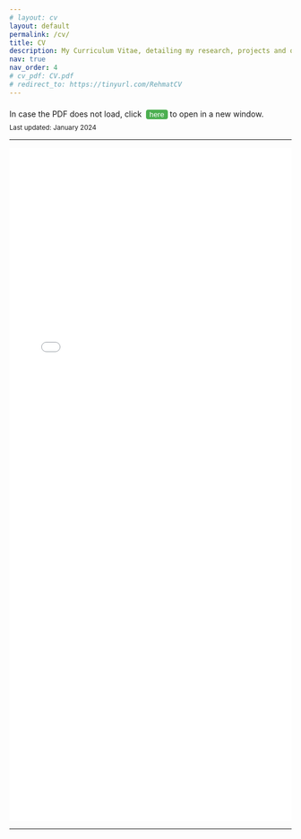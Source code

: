 ```yaml
---
# layout: cv
layout: default
permalink: /cv/
title: CV
description: My Curriculum Vitae, detailing my research, projects and other experiences.
nav: true
nav_order: 4
# cv_pdf: CV.pdf
# redirect_to: https://tinyurl.com/RehmatCV
---
```

<!-- https://drive.google.com/file/d/1n66AEPDVcZ9SJzgoBOQiw0sut9mPGPVR/view?usp=share_link -->
<div class="tba">
In case the PDF does not load, click &nbsp;<button onclick="window.open('https://tinyurl.com/RehmatCV')">here</button> to open in a new window.
</div>


<div class="tba"><small>Last updated: January 2024</small></div>
<hr>
<embed src="../assets/pdf/CV.pdf" width="100%" height="1200px" type="application/pdf">
<hr>

<!-- <iframe
    src="https://drive.google.com/viewerng/viewer?embedded=true&url=https://drive.google.com/viewerng/viewer?embedded=true&url=http://example.com/the.pdf#toolbar=0&scrollbar=0"
    frameBorder="0"
    scrolling="auto"
    height="100%"
    width="100%"
></iframe> -->

<!-- <embed src="assets/pdf/CV.pdf" width="100%" height="100%" 
 type="application/pdf"> -->
 <!-- <object data="assets/pdf/CV.pdf" type="application/pdf" style="height: 800px; max-width: 56rem; width: 100%;" aria-label="Curriculum Vitae">
</object> -->

<!-- <embed src="https://drive.google.com/viewerng/viewer?embedded=true&url=http://example.com/the.pdf" width="500" height="375"> -->
<style>
button {
  background-color: #4CAF50;
  color: white;
  /* padding: 14px 20px; */
  margin: 8px 0;
  border: none;
  border-radius: 4px;
  cursor: pointer;
}

button:hover {
  background-color: #45a049;
}
</style>